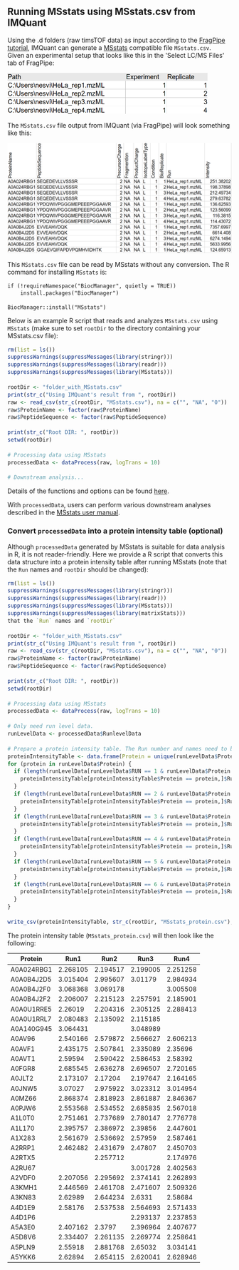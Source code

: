 ## Running MSstats using MSstats.csv from IMQuant

Using the .d folders (raw timsTOF data) as input according to the [FragPipe tutorial](https://msfragger.nesvilab.org/tutorial_fragpipe.html#for-reports-with-results-from-different-fractionated-replicates-shown-in-separate-columns), IMQuant can generate a [MSstats](https://bioconductor.org/packages/release/bioc/html/MSstats.html) compatible file `MSstats.csv`.  
Given an experimental setup that looks like this in the 'Select LC/MS Files' tab of FragPipe:

<img src="https://raw.githubusercontent.com/Nesvilab/MSFragger/master/images/fragpipe_LCMS_msstats.png" width="450"/>

The `MSstats.csv` file output from IMQuant (via FragPipe) will look something like this:

<img src="https://raw.githubusercontent.com/Nesvilab/MSFragger/master/images/fragpipe_table_to_msstats.png" width="700"/>

<!---
| ProteinName | PeptideSequence             | PrecursorCharge | FragmentIon | ProductCharge | IsotopeLabelType | Condition | BioReplicate | Run                                                                        | Intensity |
|-------------|-----------------------------|-----------------|-------------|---------------|------------------|-----------|--------------|----------------------------------------------------------------------------|-----------|
| A0A024RBG1  | SEQEDEVLLVSSSR              | 2               | NA          | NA            | L                | 1         | 1            | 20180819_TIMS2_12-2_AnBr_SA_200ng_HeLa_50cm_120min_100ms_11CT_1_A1_01_2767 | 251.38202 |
| A0A024RBG1  | SEQEDEVLLVSSSR              | 2               | NA          | NA            | L                | 1         | 2            | 20180819_TIMS2_12-2_AnBr_SA_200ng_HeLa_50cm_120min_100ms_11CT_2_A1_01_2768 | 198.37898 |
| A0A024RBG1  | SEQEDEVLLVSSSR              | 2               | NA          | NA            | L                | 1         | 3            | 20180819_TIMS2_12-2_AnBr_SA_200ng_HeLa_50cm_120min_100ms_11CT_3_A1_01_2769 | 212.49734 |
| A0A024RBG1  | SEQEDEVLLVSSSR              | 2               | NA          | NA            | L                | 1         | 4            | 20180819_TIMS2_12-2_AnBr_SA_200ng_HeLa_50cm_120min_100ms_11CT_4_A1_01_2770 | 279.63782 |
| A0A024RBG1  | YPDQWIVPGGGMEPEEEPGGAAVR    | 2               | NA          | NA            | L                | 1         | 1            | 20180819_TIMS2_12-2_AnBr_SA_200ng_HeLa_50cm_120min_100ms_11CT_1_A1_01_2767 | 136.62593 |
| A0A024RBG1  | YPDQWIVPGGGMEPEEEPGGAAVR    | 2               | NA          | NA            | L                | 1         | 2            | 20180819_TIMS2_12-2_AnBr_SA_200ng_HeLa_50cm_120min_100ms_11CT_2_A1_01_2768 | 123.56099 |
| A0A024RBG1  | YPDQWIVPGGGMEPEEEPGGAAVR    | 2               | NA          | NA            | L                | 1         | 3            | 20180819_TIMS2_12-2_AnBr_SA_200ng_HeLa_50cm_120min_100ms_11CT_3_A1_01_2769 | 116.3815  |
| A0A024RBG1  | YPDQWIVPGGGMEPEEEPGGAAVR    | 2               | NA          | NA            | L                | 1         | 4            | 20180819_TIMS2_12-2_AnBr_SA_200ng_HeLa_50cm_120min_100ms_11CT_4_A1_01_2770 | 114.43072 |
-->

This `MSstats.csv` file can be read by MSstats without any conversion. The R command for installing `MSstats` is:

```shell
if (!requireNamespace("BiocManager", quietly = TRUE))
    install.packages("BiocManager")

BiocManager::install("MSstats")
```

Below is an example R script that reads and analyzes `MSstats.csv` using `MSstats` (make sure to set `rootDir` to the directory containing your MSstats.csv file):

```R
rm(list = ls())
suppressWarnings(suppressMessages(library(stringr)))
suppressWarnings(suppressMessages(library(readr)))
suppressWarnings(suppressMessages(library(MSstats)))

rootDir <- "folder_with_MSstats.csv"
print(str_c("Using IMQuant's result from ", rootDir))
raw <- read_csv(str_c(rootDir, "MSstats.csv"), na = c("", "NA", "0"))
raw$ProteinName <- factor(raw$ProteinName)
raw$PeptideSequence <- factor(raw$PeptideSequence)

print(str_c("Root DIR: ", rootDir))
setwd(rootDir)

# Processing data using MSstats
processedData <- dataProcess(raw, logTrans = 10)

# Downstream analysis...

```

Details of the functions and options can be found [here](https://bioconductor.org/packages/release/bioc/manuals/MSstats/man/MSstats.pdf).

With `processedData`, users can perform various downstream analyses described in the [MSstats user manual](http://msstats.org/wp-content/uploads/2017/01/MSstats_v3.7.3_manual.pdf).


### Convert `processedData` into a protein intensity table (optional)
Although `processedData` generated by MSstats is suitable for data analysis in R, it is not reader-friendly. Here we provide a R script that converts this data structure into a protein intensity table after running MSstats (note that the `Run` names and `rootDir` should be changed):

```R
rm(list = ls())
suppressWarnings(suppressMessages(library(stringr)))
suppressWarnings(suppressMessages(library(readr)))
suppressWarnings(suppressMessages(library(MSstats)))
suppressWarnings(suppressMessages(library(matrixStats)))
that the `Run` names and `rootDir`

rootDir <- "folder_with_MSstats.csv"
print(str_c("Using IMQuant's result from ", rootDir))
raw <- read_csv(str_c(rootDir, "MSstats.csv"), na = c("", "NA", "0"))
raw$ProteinName <- factor(raw$ProteinName)
raw$PeptideSequence <- factor(raw$PeptideSequence)

print(str_c("Root DIR: ", rootDir))
setwd(rootDir)

# Processing data using MSstats
processedData <- dataProcess(raw, logTrans = 10)

# Only need run level data.
runLevelData <- processedData$RunlevelData

# Prepare a protein intensity table. The Run number and names need to be changed according to your experiments.
proteinIntensityTable <- data.frame(Protein = unique(runLevelData$Protein), Run1 = rep(NA, length(unique(runLevelData$Protein))), Run2 = rep(NA, length(unique(runLevelData$Protein))), Run3 = rep(NA, length(unique(runLevelData$Protein))), Run4 = rep(NA, length(unique(runLevelData$Protein))), Run5 = rep(NA, length(unique(runLevelData$Protein))), Run6 = rep(NA, length(unique(runLevelData$Protein))))
for (protein in runLevelData$Protein) {
  if (length(runLevelData[runLevelData$RUN == 1 & runLevelData$Protein == protein,]$LogIntensities) > 0) {
    proteinIntensityTable[proteinIntensityTable$Protein == protein,]$Run1 <- runLevelData[runLevelData$RUN == 1 & runLevelData$Protein == protein,]$LogIntensities
  }
  if (length(runLevelData[runLevelData$RUN == 2 & runLevelData$Protein == protein,]$LogIntensities) > 0) {
    proteinIntensityTable[proteinIntensityTable$Protein == protein,]$Run2 <- runLevelData[runLevelData$RUN == 2 & runLevelData$Protein == protein,]$LogIntensities
  }
  if (length(runLevelData[runLevelData$RUN == 3 & runLevelData$Protein == protein,]$LogIntensities) > 0) {
    proteinIntensityTable[proteinIntensityTable$Protein == protein,]$Run3 <- runLevelData[runLevelData$RUN == 3 & runLevelData$Protein == protein,]$LogIntensities
  }
  if (length(runLevelData[runLevelData$RUN == 4 & runLevelData$Protein == protein,]$LogIntensities) > 0) {
    proteinIntensityTable[proteinIntensityTable$Protein == protein,]$Run4 <- runLevelData[runLevelData$RUN == 4 & runLevelData$Protein == protein,]$LogIntensities
  }
  if (length(runLevelData[runLevelData$RUN == 5 & runLevelData$Protein == protein,]$LogIntensities) > 0) {
    proteinIntensityTable[proteinIntensityTable$Protein == protein,]$Run5 <- runLevelData[runLevelData$RUN == 5 & runLevelData$Protein == protein,]$LogIntensities
  }
  if (length(runLevelData[runLevelData$RUN == 6 & runLevelData$Protein == protein,]$LogIntensities) > 0) {
    proteinIntensityTable[proteinIntensityTable$Protein == protein,]$Run6 <- runLevelData[runLevelData$RUN == 6 & runLevelData$Protein == protein,]$LogIntensities
  }
}

write_csv(proteinIntensityTable, str_c(rootDir, "MSstats_protein.csv"), na = "")

```

The protein intensity table (`MSstats_protein.csv`) will then look like the following:

| Protein    | Run1     | Run2     | Run3     | Run4     |
|------------|----------|----------|----------|----------|
| A0A024RBG1 | 2.268105 | 2.194517 | 2.199005 | 2.251258 |
| A0A0B4J2D5 | 3.015404 | 2.995607 | 3.01179  | 2.984934 |
| A0A0B4J2F0 | 3.068368 | 3.069178 |          | 3.005508 |
| A0A0B4J2F2 | 2.206007 | 2.215123 | 2.257591 | 2.185901 |
| A0A0U1RRE5 | 2.26019  | 2.204316 | 2.305125 | 2.288413 |
| A0A0U1RRL7 | 2.080483 | 2.135092 | 2.115185 |          |
| A0A140G945 | 3.064431 |          | 3.048989 |          |
| A0AV96     | 2.540166 | 2.579872 | 2.566627 | 2.606213 |
| A0AVF1     | 2.435175 | 2.507841 | 2.335089 | 2.35696  |
| A0AVT1     | 2.59594  | 2.590422 | 2.586453 | 2.58392  |
| A0FGR8     | 2.685545 | 2.636278 | 2.696507 | 2.720165 |
| A0JLT2     | 2.173107 | 2.17204  | 2.197647 | 2.164165 |
| A0JNW5     | 3.07027  | 2.975922 | 3.023312 | 3.014954 |
| A0MZ66     | 2.868374 | 2.818923 | 2.861887 | 2.846367 |
| A0PJW6     | 2.553568 | 2.534552 | 2.685835 | 2.567018 |
| A1L0T0     | 2.751461 | 2.737689 | 2.780147 | 2.776778 |
| A1L170     | 2.395757 | 2.386972 | 2.39856  | 2.447601 |
| A1X283     | 2.561679 | 2.536692 | 2.57959  | 2.587461 |
| A2RRP1     | 2.462482 | 2.431679 | 2.47807  | 2.450703 |
| A2RTX5     |          | 2.257712 |          | 2.174976 |
| A2RU67     |          |          | 3.001728 | 2.402563 |
| A2VDF0     | 2.207056 | 2.295692 | 2.374141 | 2.262893 |
| A3KMH1     | 2.446569 | 2.461708 | 2.471607 | 2.509326 |
| A3KN83     | 2.62989  | 2.644234 | 2.6331   | 2.58684  |
| A4D1E9     | 2.58176  | 2.537538 | 2.564693 | 2.571433 |
| A4D1P6     |          |          | 2.293137 | 2.237853 |
| A5A3E0     | 2.407162 | 2.3797   | 2.396964 | 2.407677 |
| A5D8V6     | 2.334407 | 2.261135 | 2.269774 | 2.258641 |
| A5PLN9     | 2.55918  | 2.881768 | 2.65032  | 3.034141 |
| A5YKK6     | 2.62894  | 2.654115 | 2.620041 | 2.628946 |
